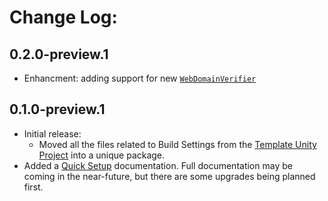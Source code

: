 # Change Log:

## 0.2.0-preview.1

- Enhancment: adding support for new [`WebDomainVerifier`](https://github.com/OmiyaGames/omiya-games-web-security/blob/master/Runtime/WebDomainVerifier.cs)

## 0.1.0-preview.1

- Initial release:
    - Moved all the files related to Build Settings from the [Template Unity Project](https://github.com/OmiyaGames/template-unity-project) into a unique package.
- Added a [Quick Setup](https://omiyagames.github.io/omiya-games-builds/) documentation.  Full documentation may be coming in the near-future, but there are some upgrades being planned first.
